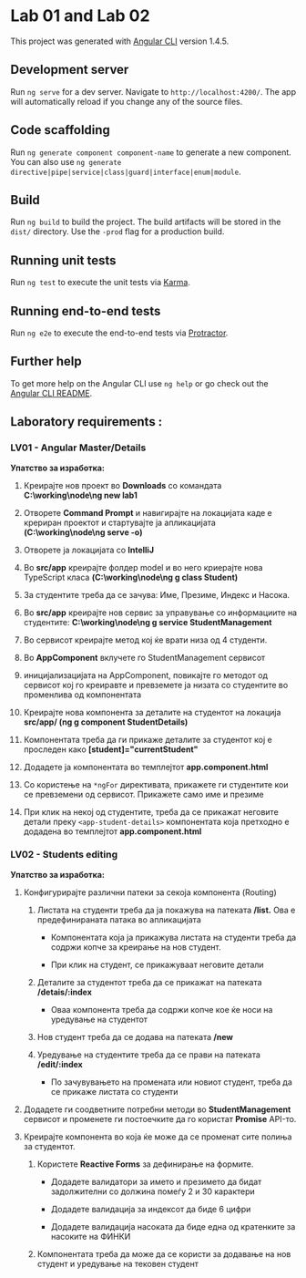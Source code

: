 # Lab 01 and Lab 02

This project was generated with [Angular CLI](https://github.com/angular/angular-cli) version 1.4.5.

## Development server

Run `ng serve` for a dev server. Navigate to `http://localhost:4200/`. The app will automatically reload if you change any of the source files.

## Code scaffolding

Run `ng generate component component-name` to generate a new component. You can also use `ng generate directive|pipe|service|class|guard|interface|enum|module`.

## Build

Run `ng build` to build the project. The build artifacts will be stored in the `dist/` directory. Use the `-prod` flag for a production build.

## Running unit tests

Run `ng test` to execute the unit tests via [Karma](https://karma-runner.github.io).

## Running end-to-end tests

Run `ng e2e` to execute the end-to-end tests via [Protractor](http://www.protractortest.org/).

## Further help

To get more help on the Angular CLI use `ng help` or go check out the [Angular CLI README](https://github.com/angular/angular-cli/blob/master/README.md).

## Laboratory requirements :

### LV01 - Angular Master/Details 

**Упатство за изработка:**  

1. Креирајте нов проект во **Downloads** со командата **C:\working\node\ng new lab1** 

2. Отворете **Command Prompt** и навигирајте на локацијата каде е кpериран проектот и стартувајте ја апликацијата **(C:\working\node\ng serve -o)** 

3. Отворете ја локацијата со **IntelliJ**  
 

4. Во **src/app** креирајте фолдер model и во него криерајте нова TypeScript класа **(C:\working\node\ng g class Student)**  

5. За студентите треба да се зачува: Име, Презиме, Индекс и Насока. 

6. Во **src/app** креирајте нов сервис за управување со информациите на студентите: **C:\working\node\ng g service StudentManagement** 

7. Во сервисот креирајте метод кој ќе врати низа од 4 студенти.  

8. Во **AppComponent** вклучете го StudentManagement сервисот  

9.  иницијализацијата на AppComponent, повикајте го методот од сервисот кој го креиравте и превземете ја низата со студентите во променлива од компонентата 

10. Креирајте нова компонента за деталите на студентот на локација **src/app/ (ng g component StudentDetails)** 

11. Компонентата треба да ги прикаже деталите за студентот кој е проследен како **[student]="currentStudent"** 

12. Додадете ја компонентата во темплејтот **app.component.html** 

13. Со користење на ```*ngFor``` директивата, прикажете ги студентите кои се превземени од сервисот. Прикажете само име и презиме  

14. При клик на некој од студентите, треба да се прикажат неговите детали преку ```<app-student-details>``` компонентата која претходно е додадена во темплејтот **app.component.html** 

### LV02 - Students editing

**Упатство за изработка:** 

1. Конфигурирајте различни патеки за секоја компонента (Routing) 

	1. Листата на студенти треба да ја покажува на патеката **/list.** Ова е предефинираната патака во апликацијата 

 		* Компонентата која ја прикажува листата на студенти треба да содржи копче за креирање на нов студент.  
 

 		* При клик на студент, се прикажуваат неговите детали 

	2. Деталите за студентот треба да се прикажат на патеката **/detais/:index** 

		* Оваа компонента треба да содржи копче кое ќе носи на уредување на студентот 
 

	3. Нов студент треба да се додава на патеката **/new** 

	4. Уредување на студентите треба да се прави на патеката **/edit/:index** 

		* По зачувувањето на промената или новиот студент, треба да се прикаже листата со студенти 
 

2. Додадете ги соодветните потребни методи во **StudentManagement** сервисот и променете ги постоечките да го користат **Promise** API-то.  

3. Креирајте компонента во која ќе може да се променат сите полиња за студентот.  

	1. Користете **Reactive Forms** за дефинирање на формите.  
 

		* Додадете валидатори за името и презимето да бидат задолжителни со должина помеѓу 2 и 30 карактери 
 

		* Додадете валидација за индексот да биде 6 цифри 
 

		* Додадете валидација насоката да биде една од кратенките за насоките на ФИНКИ 
 

	2. Компонентата треба да може да се користи за додавање на нов студент и уредување на тековен студент 
